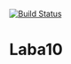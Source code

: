 [![Build Status](https://travis-ci.org/AntonMurzinov/Laba10.svg?branch=main)](https://travis-ci.org/AntonMurzinov/Laba10)

# Laba10